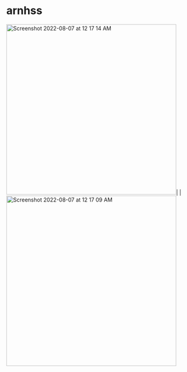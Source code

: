 # arnhss

 <img width="446" alt="Screenshot 2022-08-07 at 12 17 14 AM" src="https://user-images.githubusercontent.com/65447144/183262112-87adbf83-2646-49fe-8dcb-5f029120394a.png">| |<img width="446" alt="Screenshot 2022-08-07 at 12 17 09 AM" src="https://user-images.githubusercontent.com/65447144/183262126-363153ea-6999-4cf6-9d4c-5f9ba0f0b6de.png">

